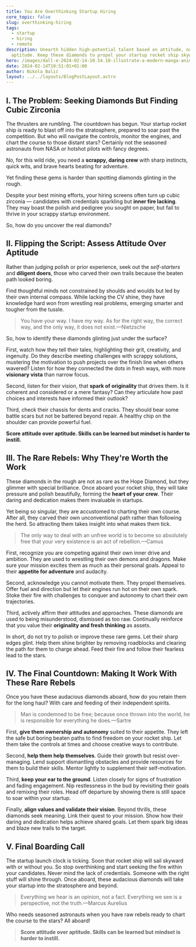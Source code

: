 ```yaml
---
title: You Are Overthinking Startup Hiring
core_topic: false
slug: overthinking-hiring
tags:
  - startup
  - hiring
  - remote
description: Unearth hidden high-potential talent based on attitude, not just
  aptitude. Keep these diamonds to propel your startup rocket ship skyward.
hero: /images/dall·e-2024-02-14-10.54.18-illustrate-a-modern-manga-anime-scene-inspired-by-the-roman-empire-featuring-characters-with-the-flair-and-fashion-of-ancient-rome-but-in-a-contempor-large.jpeg
date: 2024-02-14T10:51:01+01:00
author: Nikola Balić
layout: ../../layouts/BlogPostLayout.astro
---
```



## I. The Problem: Seeking Diamonds But Finding Cubic Zirconia

The thrusters are rumbling. The countdown has begun. Your startup rocket ship is ready to blast off into the stratosphere, prepared to soar past the competition. But who will navigate the controls, monitor the engines, and chart the course to those distant stars? Certainly not the seasoned astronauts from NASA or hotshot pilots with fancy degrees. 

No, for this wild ride, you need a **scrappy, daring crew** with sharp instincts, quick wits, and brave hearts beating for adventure.

Yet finding these gems is harder than spotting diamonds glinting in the rough. 

Despite your best mining efforts, your hiring screens often turn up cubic zirconia — candidates with credentials sparkling but **inner fire lacking**. They may boast the polish and pedigree you sought on paper, but fail to thrive in your scrappy startup environment. 

So, how do you uncover the real diamonds?

## II. Flipping the Script: Assess Attitude Over Aptitude

Rather than judging polish or prior experience, seek out the *self-starters* and **diligent doers**, those who carved their own trails because the beaten path looked boring. 

Find thoughtful minds not constrained by shoulds and woulds but led by their own internal compass. While lacking the CV shine, they have knowledge hard won from wrestling real problems, emerging smarter and tougher from the tussle.

> You have your way. I have my way. As for the right way, the correct way, and the only way, it does not exist.—Nietzsche

So, how to identify these diamonds glinting just under the surface?

First, watch how they tell their tales, highlighting their grit, creativity, and ingenuity. Do they describe meeting challenges with scrappy solutions, mustering the motivation to push projects over the finish line when others wavered? Listen for how they connected the dots in fresh ways, with more **visionary vista** than narrow focus.

Second, listen for their vision, that **spark of originality** that drives them. Is it coherent and considered or a mere fantasy? Can they articulate how past choices and interests have informed their outlook?

Third, check their chassis for dents and cracks. They should bear some battle scars but not be battered beyond repair. A healthy chip on the shoulder can provide powerful fuel.

**Score attitude over aptitude. Skills can be learned but mindset is harder to instill.**

## III. The Rare Rebels: Why They're Worth the Work

These diamonds in the rough are not as rare as the Hope Diamond, but they glimmer with special brilliance. Once aboard your rocket ship, they will take pressure and polish beautifully, forming the **heart of your crew**. Their daring and dedication makes them invaluable in startups.

Yet being so singular, they are accustomed to charting their own course. After all, they carved their own unconventional path rather than following the herd. So attracting them takes insight into what makes them tick.

> The only way to deal with an unfree world is to become so absolutely free that your very existence is an act of rebellion.—Camus

First, recognize you are competing against their own inner drive and ambition. They are used to wrestling their own demons and dragons. Make sure your mission excites them as much as their personal goals. Appeal to their **appetite for adventure** and audacity.

Second, acknowledge you cannot motivate them. They propel themselves. Offer fuel and direction but let their engines run hot on their own spark. Stoke their fire with challenges to conquer and autonomy to chart their own trajectories.

Third, actively affirm their attitudes and approaches. These diamonds are used to being misunderstood, dismissed as too raw. Continually reinforce that you value their **originality and fresh thinking** as assets.

In short, do not try to polish or improve these rare gems. Let their sharp edges glint. Help them shine brighter by removing roadblocks and clearing the path for them to charge ahead. Feed their fire and follow their fearless lead to the stars.

## IV. The Final Countdown: Making It Work With These Rare Rebels

Once you have these audacious diamonds aboard, how do you retain them for the long haul? With care and feeding of their independent spirits.

> Man is condemned to be free; because once thrown into the world, he is responsible for everything he does.—Sartre

First, **give them ownership and autonomy** suited to their appetite. They left the safe but boring beaten paths to find freedom on your rocket ship. Let them take the controls at times and choose creative ways to contribute.

Second, **help them help themselves**. Guide their growth but resist over-managing. Lend support dismantling obstacles and provide resources for them to build their skills. Mentor lightly to supplement their self-motivation.

Third, **keep your ear to the ground**. Listen closely for signs of frustration and fading engagement. Nip restlessness in the bud by revisiting their goals and remixing their roles. Head off departure by showing there is still space to soar within your startup.

Finally, **align values and validate their vision**. Beyond thrills, these diamonds seek meaning. Link their quest to your mission. Show how their daring and dedication helps achieve shared goals. Let them spark big ideas and blaze new trails to the target.

## V. Final Boarding Call

The startup launch clock is ticking. Soon that rocket ship will sail skyward with or without you. So stop overthinking and start seeking the fire within your candidates. Never mind the lack of credentials. Someone with the right stuff will shine through. Once aboard, these audacious diamonds will take your startup into the stratosphere and beyond.

> Everything we hear is an opinion, not a fact. Everything we see is a perspective, not the truth.—Marcus Aurelius

Who needs seasoned astronauts when you have raw rebels ready to chart the course to the stars? All aboard!

> **Score attitude over aptitude. Skills can be learned but mindset is harder to instill.**
